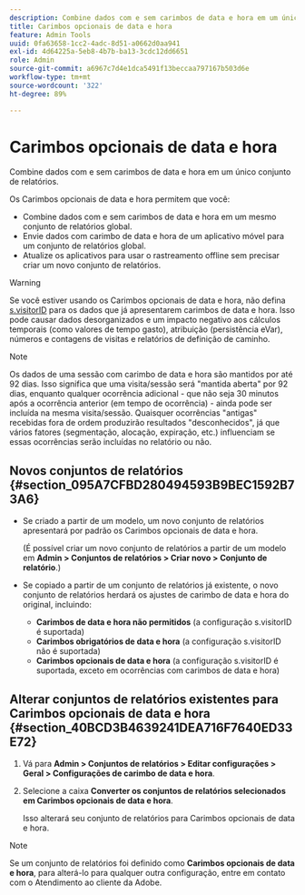 ```yaml
---
description: Combine dados com e sem carimbos de data e hora em um único conjunto de relatórios.
title: Carimbos opcionais de data e hora
feature: Admin Tools
uuid: 0fa63658-1cc2-4adc-8d51-a0662d0aa941
exl-id: 4d64225a-5eb8-4b7b-ba13-3cdc12dd6651
role: Admin
source-git-commit: a6967c7d4e1dca5491f13beccaa797167b503d6e
workflow-type: tm+mt
source-wordcount: '322'
ht-degree: 89%

---
```


# Carimbos opcionais de data e hora

Combine dados com e sem carimbos de data e hora em um único conjunto de relatórios.

Os Carimbos opcionais de data e hora permitem que você:

* Combine dados com e sem carimbos de data e hora em um mesmo conjunto de relatórios global.
* Envie dados com carimbo de data e hora de um aplicativo móvel para um conjunto de relatórios global.
* Atualize os aplicativos para usar o rastreamento offline sem precisar criar um novo conjunto de relatórios.

>[!WARNING]
>
>Se você estiver usando os Carimbos opcionais de data e hora, não defina [s.visitorID](/help/implement/vars/config-vars/visitorid.md) para os dados que já apresentarem carimbos de data e hora. Isso pode causar dados desorganizados e um impacto negativo aos cálculos temporais (como valores de tempo gasto), atribuição (persistência eVar), números e contagens de visitas e relatórios de definição de caminho.

>[!NOTE]
>
>Os dados de uma sessão com carimbo de data e hora são mantidos por até 92 dias. Isso significa que uma visita/sessão será &quot;mantida aberta&quot; por 92 dias, enquanto qualquer ocorrência adicional - que não seja 30 minutos após a ocorrência anterior (em tempo de ocorrência) - ainda pode ser incluída na mesma visita/sessão. Quaisquer ocorrências &quot;antigas&quot; recebidas fora de ordem produzirão resultados &quot;desconhecidos&quot;, já que vários fatores (segmentação, alocação, expiração, etc.) influenciam se essas ocorrências serão incluídas no relatório ou não.

## Novos conjuntos de relatórios {#section_095A7CFBD280494593B9BEC1592B73A6}

* Se criado a partir de um modelo, um novo conjunto de relatórios apresentará por padrão os Carimbos opcionais de data e hora.

  (É possível criar um novo conjunto de relatórios a partir de um modelo em **Admin > Conjuntos de relatórios > Criar novo > Conjunto de relatório**.)
* Se copiado a partir de um conjunto de relatórios já existente, o novo conjunto de relatórios herdará os ajustes de carimbo de data e hora do original, incluindo:

   * **Carimbos de data e hora não permitidos** (a configuração s.visitorID é suportada)
   * **Carimbos obrigatórios de data e hora** (a configuração s.visitorID não é suportada)
   * **Carimbos opcionais de data e hora** (a configuração s.visitorID é suportada, exceto em ocorrências com carimbos de data e hora)

## Alterar conjuntos de relatórios existentes para Carimbos opcionais de data e hora {#section_40BCD3B4639241DEA716F7640ED33E72}

1. Vá para **Admin > Conjuntos de relatórios > Editar configurações > Geral > Configurações de carimbo de data e hora**.
1. Selecione a caixa **Converter os conjuntos de relatórios selecionados em Carimbos opcionais de data e hora**.

   Isso alterará seu conjunto de relatórios para Carimbos opcionais de data e hora.

>[!NOTE]
>
>Se um conjunto de relatórios foi definido como **Carimbos opcionais de data e hora**, para alterá-lo para qualquer outra configuração, entre em contato com o Atendimento ao cliente da Adobe.
